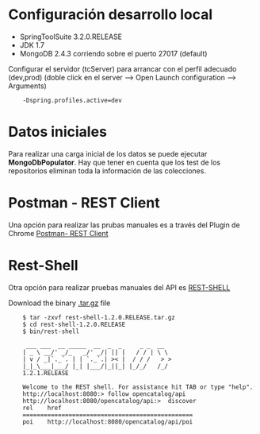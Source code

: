 # Configuración desarrollo local #

- SpringToolSuite 3.2.0.RELEASE
- JDK 1.7
- MongoDB 2.4.3 corriendo sobre el puerto 27017 (default)


Configurar el servidor (tcServer) para arrancar con el perfil adecuado (dev,prod)
(doble click en el server --> Open Launch configuration --> Arguments)


		-Dspring.profiles.active=dev

# Datos iniciales
Para realizar una carga inicial de los datos se puede ejecutar **MongoDbPopulator**.
Hay que tener en cuenta que los test de los repositorios eliminan toda la información de las colecciones. 

# Postman - REST Client
Una opción para realizar las prubas manuales es a través del Plugin de Chrome [Postman- REST Client](https://chrome.google.com/webstore/detail/postman-rest-client/fdmmgilgnpjigdojojpjoooidkmcomcm)


# Rest-Shell
Otra opción para realizar pruebas manuales del API es [REST-SHELL](https://github.com/SpringSource/rest-shell)

Download the binary [.tar.gz](https://github.com/SpringSource/rest-shell/downloads) file

		$ tar -zxvf rest-shell-1.2.0.RELEASE.tar.gz
		$ cd rest-shell-1.2.0.RELEASE
		$ bin/rest-shell
		
		 ___ ___  __ _____  __  _  _     _ _  __    
		| _ \ __/' _/_   _/' _/| || |   / / | \ \   
		| v / _|`._`. | | `._`.| >< |  / / /   > >  
		|_|_\___|___/ |_| |___/|_||_| |_/_/   /_/   
		1.2.1.RELEASE
		
		Welcome to the REST shell. For assistance hit TAB or type "help".
		http://localhost:8080:> follow opencatalog/api
		http://localhost:8080/opencatalog/api:>  discover
		rel    href                                     
		================================================
		poi    http://localhost:8080/opencatalog/api/poi












 